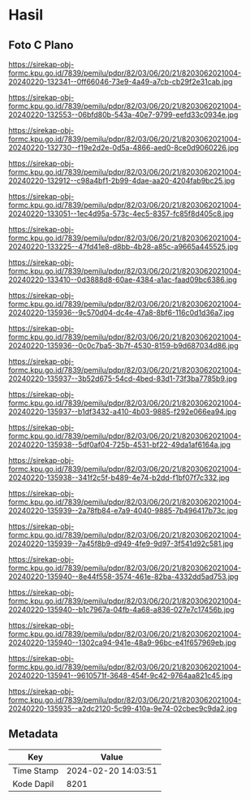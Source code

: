 # Hasil

## Foto C Plano

https://sirekap-obj-formc.kpu.go.id/7839/pemilu/pdpr/82/03/06/20/21/8203062021004-20240220-132341--0ff66046-73e9-4a49-a7cb-cb29f2e31cab.jpg

https://sirekap-obj-formc.kpu.go.id/7839/pemilu/pdpr/82/03/06/20/21/8203062021004-20240220-132553--06bfd80b-543a-40e7-9799-eefd33c0934e.jpg

https://sirekap-obj-formc.kpu.go.id/7839/pemilu/pdpr/82/03/06/20/21/8203062021004-20240220-132730--f19e2d2e-0d5a-4866-aed0-8ce0d9060226.jpg

https://sirekap-obj-formc.kpu.go.id/7839/pemilu/pdpr/82/03/06/20/21/8203062021004-20240220-132912--c98a4bf1-2b99-4dae-aa20-4204fab9bc25.jpg

https://sirekap-obj-formc.kpu.go.id/7839/pemilu/pdpr/82/03/06/20/21/8203062021004-20240220-133051--1ec4d95a-573c-4ec5-8357-fc85f8d405c8.jpg

https://sirekap-obj-formc.kpu.go.id/7839/pemilu/pdpr/82/03/06/20/21/8203062021004-20240220-133225--47fd41e8-d8bb-4b28-a85c-a9665a445525.jpg

https://sirekap-obj-formc.kpu.go.id/7839/pemilu/pdpr/82/03/06/20/21/8203062021004-20240220-133410--0d3888d8-60ae-4384-a1ac-faad09bc6386.jpg

https://sirekap-obj-formc.kpu.go.id/7839/pemilu/pdpr/82/03/06/20/21/8203062021004-20240220-135936--9c570d04-dc4e-47a8-8bf6-116c0d1d36a7.jpg

https://sirekap-obj-formc.kpu.go.id/7839/pemilu/pdpr/82/03/06/20/21/8203062021004-20240220-135936--0c0c7ba5-3b7f-4530-8159-b9d687034d86.jpg

https://sirekap-obj-formc.kpu.go.id/7839/pemilu/pdpr/82/03/06/20/21/8203062021004-20240220-135937--3b52d675-54cd-4bed-83d1-73f3ba7785b9.jpg

https://sirekap-obj-formc.kpu.go.id/7839/pemilu/pdpr/82/03/06/20/21/8203062021004-20240220-135937--b1df3432-a410-4b03-9885-f292e066ea94.jpg

https://sirekap-obj-formc.kpu.go.id/7839/pemilu/pdpr/82/03/06/20/21/8203062021004-20240220-135938--5df0af04-725b-4531-bf22-49da1af6164a.jpg

https://sirekap-obj-formc.kpu.go.id/7839/pemilu/pdpr/82/03/06/20/21/8203062021004-20240220-135938--341f2c5f-b489-4e74-b2dd-f1bf07f7c332.jpg

https://sirekap-obj-formc.kpu.go.id/7839/pemilu/pdpr/82/03/06/20/21/8203062021004-20240220-135939--2a78fb84-e7a9-4040-9885-7b496417b73c.jpg

https://sirekap-obj-formc.kpu.go.id/7839/pemilu/pdpr/82/03/06/20/21/8203062021004-20240220-135939--7a45f8b9-d949-4fe9-9d97-3f541d92c581.jpg

https://sirekap-obj-formc.kpu.go.id/7839/pemilu/pdpr/82/03/06/20/21/8203062021004-20240220-135940--8e44f558-3574-461e-82ba-4332dd5ad753.jpg

https://sirekap-obj-formc.kpu.go.id/7839/pemilu/pdpr/82/03/06/20/21/8203062021004-20240220-135940--b1c7967a-04fb-4a68-a836-027e7c17456b.jpg

https://sirekap-obj-formc.kpu.go.id/7839/pemilu/pdpr/82/03/06/20/21/8203062021004-20240220-135940--1302ca94-941e-48a9-96bc-e41f657969eb.jpg

https://sirekap-obj-formc.kpu.go.id/7839/pemilu/pdpr/82/03/06/20/21/8203062021004-20240220-135941--9610571f-3648-454f-9c42-9764aa821c45.jpg

https://sirekap-obj-formc.kpu.go.id/7839/pemilu/pdpr/82/03/06/20/21/8203062021004-20240220-135935--a2dc2120-5c99-410a-9e74-02cbec9c9da2.jpg


## Metadata

| Key        | Value               |
| ---------- | ------------------- |
| Time Stamp | 2024-02-20 14:03:51 |
| Kode Dapil | 8201                |



